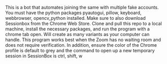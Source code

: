 This is a bot that automates joining the same with multiple fake accounts. 
You must have the python packages pyautogui, pillow, keyboard, webbrowser, opencv_python installed.
Make sure to also download Sessionbox from the Chrome Web Store.
Clone and pull this repo to a local machine, install the necessary packages, and run the program with a chrome tab open.
Will create as many variants as your computer can handle.
This program works best when the Zoom has no waiting room and does not require verification.
In addition, ensure the color of the Chrome profile is default to grey and the command to open up a new temporary session in SessionBox is ctrl, shift, w
